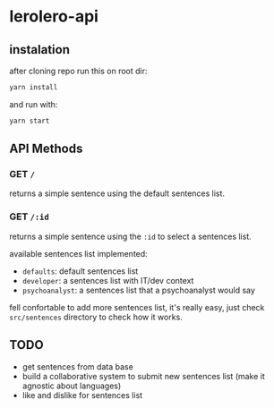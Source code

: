 # lerolero-api

## instalation

after cloning repo run this on root dir:

```bash
yarn install
```

and run with:

```bash
yarn start
```

## API Methods


### GET `/`

returns a simple sentence using the default sentences list. 

### GET `/:id`

returns a simple sentence using the `:id` to select a sentences list.

available sentences list implemented:

- `defaults`: default sentences list
- `developer`: a sentences list with IT/dev context
- `psychoanalyst`: a sentences list that a psychoanalyst would say

fell confortable to add more sentences list, it's really easy, just check `src/sentences` directory to check how it works.

## TODO

- get sentences from data base
- build a collaborative system to submit new sentences list (make it agnostic about languages)
- like and dislike for sentences list
